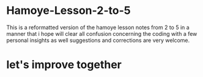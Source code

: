 # Hamoye-Lesson-2-to-5
This is a reformatted version of the hamoye lesson notes from 2 to 5 in a manner that i hope will clear all confusion concerning the coding with a few personal insights as well
suggestions and corrections are very welcome. 
# let's improve together
